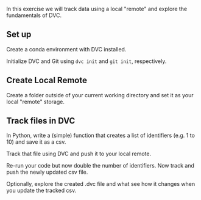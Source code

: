 In this exercise we will track data using a local "remote" and explore the fundamentals of DVC.

## Set up
Create a conda environment with DVC installed.

Initialize DVC and Git using `dvc init` and `git init`, respectively.

## Create Local Remote
Create a folder outside of your current working directory and set it as your local "remote" storage.

## Track files in DVC
In Python, write a (simple) function that creates a list of identifiers (e.g. 1 to 10) and save it as a csv.

Track that file using DVC and push it to your local remote.

Re-run your code but now double the number of identifiers. Now track and push the newly updated csv file.

Optionally, explore the created .dvc file and what see how it changes when you update the tracked csv.